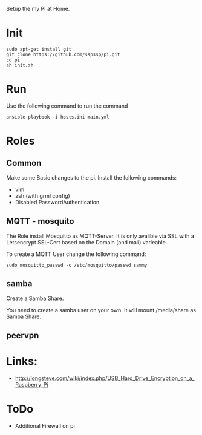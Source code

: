 Setup the my PI at Home.

# Init
```
sudo apt-get install git
git clone https://github.com/sspssp/pi.git
cd pi
sh init.sh
```

# Run
Use the following command to run the command

```
ansible-playbook -i hosts.ini main.yml
```



# Roles
## Common
Make some Basic changes to the pi. Install the following commands:

* vim
* zsh (with grml config)
* Disabled PasswordAuthentication

## MQTT - mosquito
The Role install Mosquitto as MQTT-Server. It is only avalible via SSL with a Letsencrypt SSL-Cert based on the Domain (and mail) varieable.

To create a MQTT User change the following command:

```
sudo mosquitto_passwd -c /etc/mosquitto/passwd sammy
```

## samba
Create a Samba Share.

You need to create a samba user on your own. It will mount /media/share as Samba Share.

## peervpn

# Links:

* http://longsteve.com/wiki/index.php/USB_Hard_Drive_Encryption_on_a_Raspberry_Pi


# ToDo
* Additional Firewall on pi
